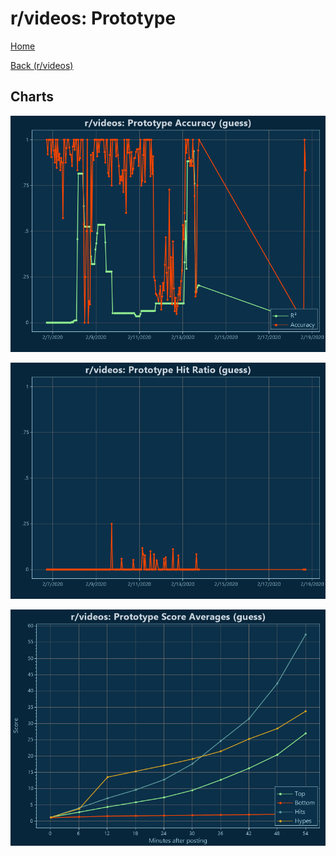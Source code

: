 # r/videos: Prototype

[Home](../../index.md)

[Back (r/videos)](../guess_videos.md)

## Charts

![r/videos R² (guess)](../../images/models/guess_videos_Prototype_Accuracy.png "r/videos R² (guess)")

![r/videos Hit Ratio (guess)](../../images/models/guess_videos_Prototype_HitRatio.png "r/videos Hit Ratio (guess)")

![r/videos Score Averages (guess)](../../images/models/guess_videos_Prototype_Scores.png "r/videos Score Averages (guess)")

